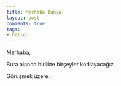 ```yaml
---
title: Merhaba Dünya!
layout: post
comments: true
tags:
- hello
---
```


Merhaba, 

Bura alanda birlikte birşeyler kodlayacağız.

Görüşmek üzere.
